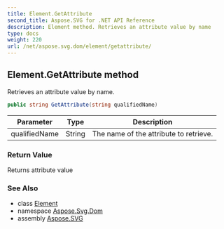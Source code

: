 ```yaml
---
title: Element.GetAttribute
second_title: Aspose.SVG for .NET API Reference
description: Element method. Retrieves an attribute value by name
type: docs
weight: 220
url: /net/aspose.svg.dom/element/getattribute/
---
```

## Element.GetAttribute method

Retrieves an attribute value by name.

```csharp
public string GetAttribute(string qualifiedName)
```

| Parameter | Type | Description |
| --- | --- | --- |
| qualifiedName | String | The name of the attribute to retrieve. |

### Return Value

Returns attribute value

### See Also

* class [Element](../)
* namespace [Aspose.Svg.Dom](../../../aspose.svg.dom/)
* assembly [Aspose.SVG](../../../)
